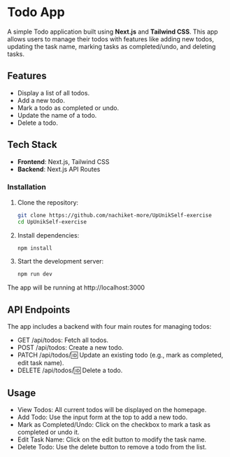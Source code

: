 # Todo App

A simple Todo application built using **Next.js** and **Tailwind CSS**. This app allows users to manage their todos with features like adding new todos, updating the task name, marking tasks as completed/undo, and deleting tasks.

## Features

- Display a list of all todos.
- Add a new todo.
- Mark a todo as completed or undo.
- Update the name of a todo.
- Delete a todo.

## Tech Stack

- **Frontend**: Next.js, Tailwind CSS
- **Backend**: Next.js API Routes

### Installation

1. Clone the repository:

   ```bash
   git clone https://github.com/nachiket-more/UpUnikSelf-exercise
   cd UpUnikSelf-exercise
   ```

2. Install dependencies:

   ```bash
   npm install
   ```

3. Start the development server:

   ```bash
   npm run dev
   ```

The app will be running at http://localhost:3000

## API Endpoints
The app includes a backend with four main routes for managing todos:

- GET /api/todos: Fetch all todos.
- POST /api/todos: Create a new todo.
- PATCH /api/todos/:id: Update an existing todo (e.g., mark as completed, edit task name).
- DELETE /api/todos/:id: Delete a todo.

## Usage
- View Todos: All current todos will be displayed on the homepage.
- Add Todo: Use the input form at the top to add a new todo.
- Mark as Completed/Undo: Click on the checkbox to mark a task as completed or undo it.
- Edit Task Name: Click on the edit button to modify the task name.
- Delete Todo: Use the delete button to remove a todo from the list.
